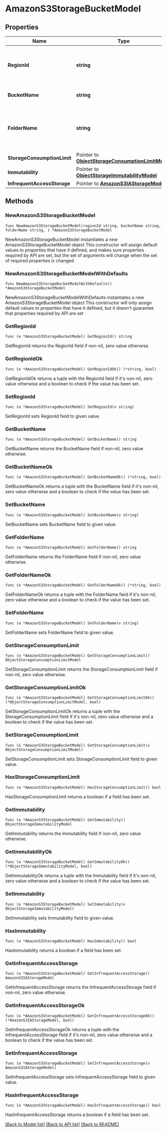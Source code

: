 # AmazonS3StorageBucketModel

## Properties

Name | Type | Description | Notes
------------ | ------------- | ------------- | -------------
**RegionId** | **string** | ID of a region where the Amazon S3 bucket is located. | 
**BucketName** | **string** | Name of an Amazon S3 bucket. | 
**FolderName** | **string** | Name of a cloud folder to which the object storage repository is mapped. | 
**StorageConsumptionLimit** | Pointer to [**ObjectStorageConsumptionLimitModel**](ObjectStorageConsumptionLimitModel.md) |  | [optional] 
**Immutability** | Pointer to [**ObjectStorageImmutabilityModel**](ObjectStorageImmutabilityModel.md) |  | [optional] 
**InfrequentAccessStorage** | Pointer to [**AmazonS3IAStorageModel**](AmazonS3IAStorageModel.md) |  | [optional] 

## Methods

### NewAmazonS3StorageBucketModel

`func NewAmazonS3StorageBucketModel(regionId string, bucketName string, folderName string, ) *AmazonS3StorageBucketModel`

NewAmazonS3StorageBucketModel instantiates a new AmazonS3StorageBucketModel object
This constructor will assign default values to properties that have it defined,
and makes sure properties required by API are set, but the set of arguments
will change when the set of required properties is changed

### NewAmazonS3StorageBucketModelWithDefaults

`func NewAmazonS3StorageBucketModelWithDefaults() *AmazonS3StorageBucketModel`

NewAmazonS3StorageBucketModelWithDefaults instantiates a new AmazonS3StorageBucketModel object
This constructor will only assign default values to properties that have it defined,
but it doesn't guarantee that properties required by API are set

### GetRegionId

`func (o *AmazonS3StorageBucketModel) GetRegionId() string`

GetRegionId returns the RegionId field if non-nil, zero value otherwise.

### GetRegionIdOk

`func (o *AmazonS3StorageBucketModel) GetRegionIdOk() (*string, bool)`

GetRegionIdOk returns a tuple with the RegionId field if it's non-nil, zero value otherwise
and a boolean to check if the value has been set.

### SetRegionId

`func (o *AmazonS3StorageBucketModel) SetRegionId(v string)`

SetRegionId sets RegionId field to given value.


### GetBucketName

`func (o *AmazonS3StorageBucketModel) GetBucketName() string`

GetBucketName returns the BucketName field if non-nil, zero value otherwise.

### GetBucketNameOk

`func (o *AmazonS3StorageBucketModel) GetBucketNameOk() (*string, bool)`

GetBucketNameOk returns a tuple with the BucketName field if it's non-nil, zero value otherwise
and a boolean to check if the value has been set.

### SetBucketName

`func (o *AmazonS3StorageBucketModel) SetBucketName(v string)`

SetBucketName sets BucketName field to given value.


### GetFolderName

`func (o *AmazonS3StorageBucketModel) GetFolderName() string`

GetFolderName returns the FolderName field if non-nil, zero value otherwise.

### GetFolderNameOk

`func (o *AmazonS3StorageBucketModel) GetFolderNameOk() (*string, bool)`

GetFolderNameOk returns a tuple with the FolderName field if it's non-nil, zero value otherwise
and a boolean to check if the value has been set.

### SetFolderName

`func (o *AmazonS3StorageBucketModel) SetFolderName(v string)`

SetFolderName sets FolderName field to given value.


### GetStorageConsumptionLimit

`func (o *AmazonS3StorageBucketModel) GetStorageConsumptionLimit() ObjectStorageConsumptionLimitModel`

GetStorageConsumptionLimit returns the StorageConsumptionLimit field if non-nil, zero value otherwise.

### GetStorageConsumptionLimitOk

`func (o *AmazonS3StorageBucketModel) GetStorageConsumptionLimitOk() (*ObjectStorageConsumptionLimitModel, bool)`

GetStorageConsumptionLimitOk returns a tuple with the StorageConsumptionLimit field if it's non-nil, zero value otherwise
and a boolean to check if the value has been set.

### SetStorageConsumptionLimit

`func (o *AmazonS3StorageBucketModel) SetStorageConsumptionLimit(v ObjectStorageConsumptionLimitModel)`

SetStorageConsumptionLimit sets StorageConsumptionLimit field to given value.

### HasStorageConsumptionLimit

`func (o *AmazonS3StorageBucketModel) HasStorageConsumptionLimit() bool`

HasStorageConsumptionLimit returns a boolean if a field has been set.

### GetImmutability

`func (o *AmazonS3StorageBucketModel) GetImmutability() ObjectStorageImmutabilityModel`

GetImmutability returns the Immutability field if non-nil, zero value otherwise.

### GetImmutabilityOk

`func (o *AmazonS3StorageBucketModel) GetImmutabilityOk() (*ObjectStorageImmutabilityModel, bool)`

GetImmutabilityOk returns a tuple with the Immutability field if it's non-nil, zero value otherwise
and a boolean to check if the value has been set.

### SetImmutability

`func (o *AmazonS3StorageBucketModel) SetImmutability(v ObjectStorageImmutabilityModel)`

SetImmutability sets Immutability field to given value.

### HasImmutability

`func (o *AmazonS3StorageBucketModel) HasImmutability() bool`

HasImmutability returns a boolean if a field has been set.

### GetInfrequentAccessStorage

`func (o *AmazonS3StorageBucketModel) GetInfrequentAccessStorage() AmazonS3IAStorageModel`

GetInfrequentAccessStorage returns the InfrequentAccessStorage field if non-nil, zero value otherwise.

### GetInfrequentAccessStorageOk

`func (o *AmazonS3StorageBucketModel) GetInfrequentAccessStorageOk() (*AmazonS3IAStorageModel, bool)`

GetInfrequentAccessStorageOk returns a tuple with the InfrequentAccessStorage field if it's non-nil, zero value otherwise
and a boolean to check if the value has been set.

### SetInfrequentAccessStorage

`func (o *AmazonS3StorageBucketModel) SetInfrequentAccessStorage(v AmazonS3IAStorageModel)`

SetInfrequentAccessStorage sets InfrequentAccessStorage field to given value.

### HasInfrequentAccessStorage

`func (o *AmazonS3StorageBucketModel) HasInfrequentAccessStorage() bool`

HasInfrequentAccessStorage returns a boolean if a field has been set.


[[Back to Model list]](../README.md#documentation-for-models) [[Back to API list]](../README.md#documentation-for-api-endpoints) [[Back to README]](../README.md)


